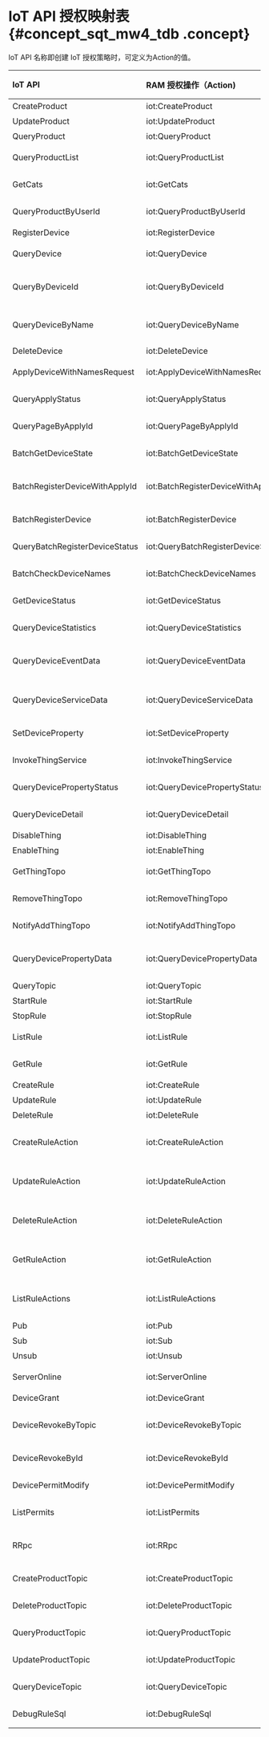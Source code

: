# IoT API 授权映射表 {#concept_sqt_mw4_tdb .concept}

IoT API 名称即创建 IoT 授权策略时，可定义为Action的值。

|IoT API|RAM 授权操作（Action\)|资源 （Resource）|接 口 说 明|
|:------|:----------------|:------------|:------|
|CreateProduct|iot:CreateProduct|\*|创建产品|
|UpdateProduct|iot:UpdateProduct|\*|修改产品|
|QueryProduct|iot:QueryProduct|\*|查询产品|
|QueryProductList|iot:QueryProductList|\*|查询产品列表|
|GetCats|iot:GetCats|\*|获取产品类型信息|
|QueryProductByUserId|iot:QueryProductByUserId|\*|根据用户id查询产品|
|RegisterDevice|iot:RegisterDevice|\*|注册设备|
|QueryDevice|iot:QueryDevice|\*|批量查询设备|
|QueryByDeviceId|iot:QueryByDeviceId|\*|根据deviceId查询设备|
|QueryDeviceByName|iot:QueryDeviceByName|\*|根据deviceName查询设备|
|DeleteDevice|iot:DeleteDevice|\*|删除设备|
|ApplyDeviceWithNamesRequest|iot:ApplyDeviceWithNamesRequest|\*|批量创建设备|
|QueryApplyStatus|iot:QueryApplyStatus|\*|查询申请状态|
|QueryPageByApplyId|iot:QueryPageByApplyId|\*|根据申请id分页查询|
|BatchGetDeviceState|iot:BatchGetDeviceState|\*|批量获取设备状态|
|BatchRegisterDeviceWithApplyId|iot:BatchRegisterDeviceWithApplyId|\*|根据ApplyId批量申请设备|
|BatchRegisterDevice|iot:BatchRegisterDevice|\*|批次申请特定数量设备|
|QueryBatchRegisterDeviceStatus|iot:QueryBatchRegisterDeviceStatus|\*|查询批量注册设备状态|
|BatchCheckDeviceNames|iot:BatchCheckDeviceNames|\*|批量检查设备名称|
|GetDeviceStatus|iot:GetDeviceStatus|\*|获取设备的运行状态|
|QueryDeviceStatistics|iot:QueryDeviceStatistics|\*|获取设备的统计数量|
|QueryDeviceEventData|iot:QueryDeviceEventData|\*|获取设备的事件历史数据|
|QueryDeviceServiceData|iot:QueryDeviceServiceData|\*|获取设备的服务记录历史数据|
|SetDeviceProperty|iot:SetDeviceProperty|\*|设置设备的属性|
|InvokeThingService|iot:InvokeThingService|\*|设备的服务调用|
|QueryDevicePropertyStatus|iot:QueryDevicePropertyStatus|\*|查询设备的属性快照|
|QueryDeviceDetail|iot:QueryDeviceDetail|\*|查询设备详情|
|DisableThing|iot:DisableThing|\*|设备的禁用|
|EnableThing|iot:EnableThing|\*|设备的解禁|
|GetThingTopo|iot:GetThingTopo|\*|查询设备拓扑关系|
|RemoveThingTopo|iot:RemoveThingTopo|\*|移除设备拓扑关系|
|NotifyAddThingTopo|iot:NotifyAddThingTopo|\*|通知设备增加拓扑关系|
|QueryDevicePropertyData|iot:QueryDevicePropertyData|\*|获取设备的属性历史数据|
|QueryTopic|iot:QueryTopic|\*|查询Topic|
|StartRule|iot:StartRule|\*|启动规则|
|StopRule|iot:StopRule|\*|暂停规则|
|ListRule|iot:ListRule|\*|查询规则列表|
|GetRule|iot:GetRule|\*|查询规则详情|
|CreateRule|iot:CreateRule|\*|创建规则|
|UpdateRule|iot:UpdateRule|\*|修改规则|
|DeleteRule|iot:DeleteRule|\*|删除规则|
|CreateRuleAction|iot:CreateRuleAction|\*|创建规则中的转发数据方法|
|UpdateRuleAction|iot:UpdateRuleAction|\*|修改规则中的转发数据方法|
|DeleteRuleAction|iot:DeleteRuleAction|\*|删除规则中的转发数据方法|
|GetRuleAction|iot:GetRuleAction|\*|获取规则中的转发数据方法|
|ListRuleActions|iot:ListRuleActions|\*|获取规则中的转发数据方法列表|
|Pub|iot:Pub|\*|发布消息|
|Sub|iot:Sub|\*|订阅消息|
|Unsub|iot:Unsub|\*|取消订阅|
|ServerOnline|iot:ServerOnline|\*|服务端订阅者上线|
|DeviceGrant|iot:DeviceGrant|\*|设备授权|
|DeviceRevokeByTopic|iot:DeviceRevokeByTopic|\*|通过Topic名撤销设备权限|
|DeviceRevokeById|iot:DeviceRevokeById|\*|通过ID撤销设备权限|
|DevicePermitModify|iot:DevicePermitModify|\*|修改设备权限|
|ListPermits|iot:ListPermits|\*|列出设备的权限|
|RRpc|iot:RRpc|\*|发送消息给设备并得到设备响应|
|CreateProductTopic|iot:CreateProductTopic|\*|创建产品Topic类|
|DeleteProductTopic|iot:DeleteProductTopic|\*|删除产品Topic类|
|QueryProductTopic|iot:QueryProductTopic|\*|查询产品Topic类列表|
|UpdateProductTopic|iot:UpdateProductTopic|\*|修改产品Topic类|
|QueryDeviceTopic|iot:QueryDeviceTopic|\*|查询设备Topic列表|
|DebugRuleSql|iot:DebugRuleSql|\*|规则引擎SQL调试|

